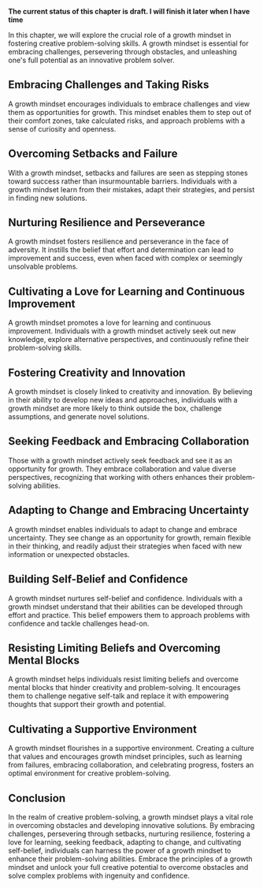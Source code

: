 **The current status of this chapter is draft. I will finish it later when I have time**

In this chapter, we will explore the crucial role of a growth mindset in fostering creative problem-solving skills. A growth mindset is essential for embracing challenges, persevering through obstacles, and unleashing one's full potential as an innovative problem solver.

Embracing Challenges and Taking Risks
-------------------------------------

A growth mindset encourages individuals to embrace challenges and view them as opportunities for growth. This mindset enables them to step out of their comfort zones, take calculated risks, and approach problems with a sense of curiosity and openness.

Overcoming Setbacks and Failure
-------------------------------

With a growth mindset, setbacks and failures are seen as stepping stones toward success rather than insurmountable barriers. Individuals with a growth mindset learn from their mistakes, adapt their strategies, and persist in finding new solutions.

Nurturing Resilience and Perseverance
-------------------------------------

A growth mindset fosters resilience and perseverance in the face of adversity. It instills the belief that effort and determination can lead to improvement and success, even when faced with complex or seemingly unsolvable problems.

Cultivating a Love for Learning and Continuous Improvement
----------------------------------------------------------

A growth mindset promotes a love for learning and continuous improvement. Individuals with a growth mindset actively seek out new knowledge, explore alternative perspectives, and continuously refine their problem-solving skills.

Fostering Creativity and Innovation
-----------------------------------

A growth mindset is closely linked to creativity and innovation. By believing in their ability to develop new ideas and approaches, individuals with a growth mindset are more likely to think outside the box, challenge assumptions, and generate novel solutions.

Seeking Feedback and Embracing Collaboration
--------------------------------------------

Those with a growth mindset actively seek feedback and see it as an opportunity for growth. They embrace collaboration and value diverse perspectives, recognizing that working with others enhances their problem-solving abilities.

Adapting to Change and Embracing Uncertainty
--------------------------------------------

A growth mindset enables individuals to adapt to change and embrace uncertainty. They see change as an opportunity for growth, remain flexible in their thinking, and readily adjust their strategies when faced with new information or unexpected obstacles.

Building Self-Belief and Confidence
-----------------------------------

A growth mindset nurtures self-belief and confidence. Individuals with a growth mindset understand that their abilities can be developed through effort and practice. This belief empowers them to approach problems with confidence and tackle challenges head-on.

Resisting Limiting Beliefs and Overcoming Mental Blocks
-------------------------------------------------------

A growth mindset helps individuals resist limiting beliefs and overcome mental blocks that hinder creativity and problem-solving. It encourages them to challenge negative self-talk and replace it with empowering thoughts that support their growth and potential.

Cultivating a Supportive Environment
------------------------------------

A growth mindset flourishes in a supportive environment. Creating a culture that values and encourages growth mindset principles, such as learning from failures, embracing collaboration, and celebrating progress, fosters an optimal environment for creative problem-solving.

Conclusion
----------

In the realm of creative problem-solving, a growth mindset plays a vital role in overcoming obstacles and developing innovative solutions. By embracing challenges, persevering through setbacks, nurturing resilience, fostering a love for learning, seeking feedback, adapting to change, and cultivating self-belief, individuals can harness the power of a growth mindset to enhance their problem-solving abilities. Embrace the principles of a growth mindset and unlock your full creative potential to overcome obstacles and solve complex problems with ingenuity and confidence.
